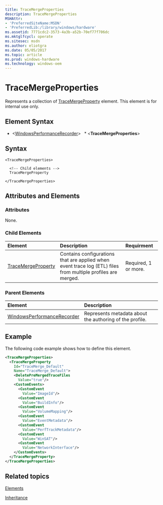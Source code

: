 ```yaml
---
title: TraceMergeProperties
description: TraceMergeProperties
MSHAttr:
- 'PreferredSiteName:MSDN'
- 'PreferredLib:/library/windows/hardware'
ms.assetid: 7771cdc2-3573-4a3b-a52b-70ef77f706dc
ms.mktglfcycl: operate
ms.sitesec: msdn
ms.author: eliotgra
ms.date: 05/05/2017
ms.topic: article
ms.prod: windows-hardware
ms.technology: windows-oem
---
```



# TraceMergeProperties

Represents a collection of [TraceMergeProperty](tracemergeproperty.md) element. This element is for internal use only.


## Element Syntax

* \<[WindowsPerformanceRecorder](windowsperformancerecorder.md)\>
  * \<**TraceMergeProperties**\>


## Syntax

```
<TraceMergeProperties>

  <!-- Child elements -->
  TraceMergeProperty

</TraceMergeProperties>
```


## Attributes and Elements


### Attributes

None.


### Child Elements

| Element                                     | Description                                                                                                  | Requirment           |
| :------------------------------------------ | :----------------------------------------------------------------------------------------------------------- | :------------------- |
| [TraceMergeProperty](tracemergeproperty.md) | Contains configurations that are applied when event trace log (ETL) files from multiple profiles are merged. | Required, 1 or more. |


### Parent Elements

| Element                                                     | Description                                             |
| :---------------------------------------------------------- | :------------------------------------------------------ |
| [WindowsPerformanceRecorder](windowsperformancerecorder.md) | Represents metadata about the authoring of the profile. |


## Example

The following code example shows how to define this element.

```xml
<TraceMergeProperties>
  <TraceMergeProperty
    Id="TraceMerge_Default"
    Name="TraceMerge_Default">
    <DeletePreMergedTraceFiles
      Value="true"/>
    <CustomEvents>
      <CustomEvent
        Value="ImageId"/>
      <CustomEvent
        Value="BuildInfo"/>
      <CustomEvent
        Value="VolumeMapping"/>
      <CustomEvent
        Value="EventMetadata"/>
      <CustomEvent
        Value="PerfTrackMetadata"/>
      <CustomEvent
        Value="WinSAT"/>
      <CustomEvent
        Value="NetworkInterface"/>
    </CustomEvents>
  </TraceMergeProperty>
</TraceMergeProperties>
```


## Related topics

[Elements](elements.md)

[Inheritance](inheritance.md)

